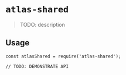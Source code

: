 # `atlas-shared`

> TODO: description

## Usage

```
const atlasShared = require('atlas-shared');

// TODO: DEMONSTRATE API
```
